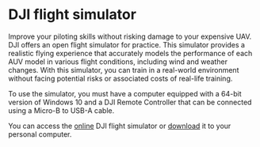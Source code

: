 # DJI flight simulator

Improve your piloting skills without risking damage to your expensive UAV. DJI offers an open flight simulator for practice. This simulator provides a realistic flying experience that accurately models the performance of each AUV model in various flight conditions, including wind and weather changes.
With this simulator, you can train in a real-world environment without facing potential risks or associated costs of real-life training.

To use the simulator, you must have a computer equipped with a 64-bit version of Windows 10 and a DJI Remote Controller that can be connected using a Micro-B to USB-A cable.

You can access the [online](https://www.dji.com/no/simulator) DJI flight simulator or [download](https://sim.djicdn.com/Launcher/DJIFlightSimulatorLauncher.zip) it to your personal computer.